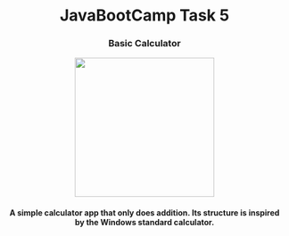 <h1 align="center">
  JavaBootCamp Task 5
</h1>

<h3 align="center">
  Basic Calculator
</h3>

<p align="center">
  <img src="https://github.com/muratalarcin/gif/blob/master/untitled.gif" width="250" height="auto">
</p>

<h4 align="center">
  A simple calculator app that only does addition. Its structure is inspired by the Windows standard calculator.
</h4>

